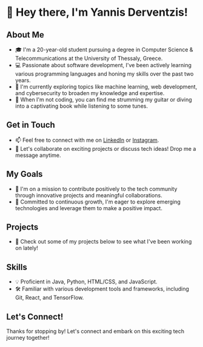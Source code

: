 # 👋 Hey there, I'm Yannis Derventzis!

## About Me
- 🎓 I'm a 20-year-old student pursuing a degree in Computer Science & Telecommunications at the University of Thessaly, Greece.
- 💻 Passionate about software development, I've been actively learning various programming languages and honing my skills over the past two years.
- 🌱 I'm currently exploring topics like machine learning, web development, and cybersecurity to broaden my knowledge and expertise.
- 🎸 When I'm not coding, you can find me strumming my guitar or diving into a captivating book while listening to some tunes.

## Get in Touch
- 📫 Feel free to connect with me on [LinkedIn](https://www.linkedin.com/in/iderventzis/) or [Instagram](https://www.instagram.com/yand3r._/).
- 💬 Let's collaborate on exciting projects or discuss tech ideas! Drop me a message anytime.

## My Goals
- 🚀 I'm on a mission to contribute positively to the tech community through innovative projects and meaningful collaborations.
- 🌟 Committed to continuous growth, I'm eager to explore emerging technologies and leverage them to make a positive impact.

## Projects
- 🔧 Check out some of my projects below to see what I've been working on lately!

## Skills
- 💡 Proficient in Java, Python, HTML/CSS, and JavaScript.
- 🛠️ Familiar with various development tools and frameworks, including Git, React, and TensorFlow.

## Let's Connect!
Thanks for stopping by! Let's connect and embark on this exciting tech journey together!
